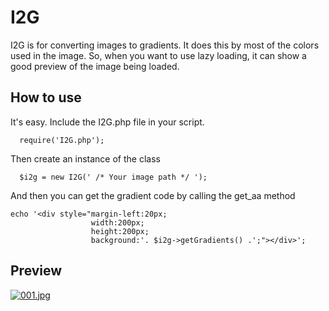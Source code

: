 # I2G
I2G is for converting images to gradients. It does this by most of the colors used in the image. So, when you want to use lazy loading, it can show a good preview of the image being loaded.


## How to use
It's easy. Include the I2G.php file in your script.

<pre><code>  require('I2G.php');
</code></pre>

Then create an instance of the class

<pre><code>  $i2g = new I2G(' /* Your image path */ ');
</code></pre>

And then you can get the gradient code by calling the get_aa method

<pre><code>echo '&lt;div style="margin-left:20px;
                  width:200px;
                  height:200px;
                  background:'. $i2g->getGradients() .';">&lt;/div>';
</code></pre>

## Preview
[![001.jpg](https://i.postimg.cc/4NV5zQP0/001.jpg)](https://postimg.cc/QHN1D5Rg)
